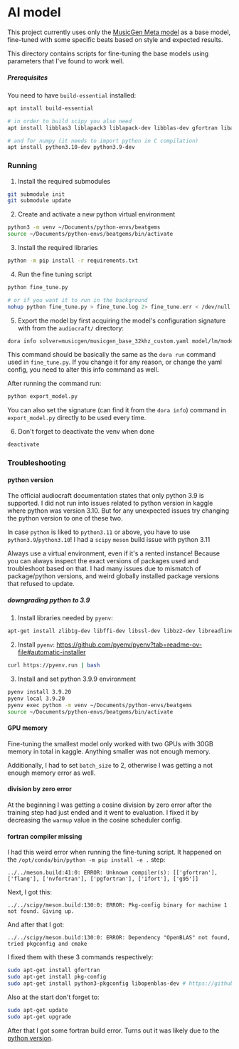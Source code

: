 # AI model

This project currently uses only the [MusicGen Meta model](https://github.com/facebookresearch/audiocraft) as a base model, fine-tuned with some specific beats based on style and expected results.

This directory contains scripts for fine-tuning the base models using parameters that I've found to work well.

##### Prerequisites

You need to have `build-essential` installed:

```bash
apt install build-essential

# in order to build scipy you also need
apt install libblas3 liblapack3 liblapack-dev libblas-dev gfortran libatlas-base-dev

# and for numpy (it needs to import python in C compilation)
apt install python3.10-dev python3.9-dev
```

### Running

1. Install the required submodules

```bash
git submodule init
git submodule update
```

2. Create and activate a new python virtual environment

```bash
python3 -m venv ~/Documents/python-envs/beatgems
source ~/Documents/python-envs/beatgems/bin/activate
```

3. Install the required libraries

```bash
python -m pip install -r requirements.txt
```

4. Run the fine tuning script

```bash
python fine_tune.py

# or if you want it to run in the background
nohup python fine_tune.py > fine_tune.log 2> fine_tune.err < /dev/null &
```

5. Export the model by first acquiring the model's configuration signature with from the `audiocraft/` directory:

```bash
dora info solver=musicgen/musicgen_base_32khz_custom.yaml model/lm/model_scale=small continue_from=//pretrained/facebook/musicgen-small conditioner=text2music dset=audio/custom
```

This command should be basically the same as the `dora run` command used in `fine_tune.py`. If you change it for any reason, or change the yaml config, you need to alter this info command as well.

After running the command run:

```bash
python export_model.py
```

You can also set the signature (can find it from the `dora info`) command in `export_model.py` directly to be used every time.

6. Don't forget to deactivate the venv when done

```bash
deactivate
```

### Troubleshooting

#### python version

The official audiocraft documentation states that only python 3.9 is supported. I did not run into issues related to python version in kaggle where python was version 3.10. But for any unexpected issues try changing the python version to one of these two.

In case `python` is liked to `python3.11` or above, you have to use `python3.9`/`python3.10`! I had a `scipy` `meson` build issue with python 3.11

Always use a virtual environment, even if it's a rented instance! Because you can always inspect the exact versions of packages used and troubleshoot based on that. I had many issues due to mismatch of package/python versions, and weird globally installed package versions that refused to update.

##### downgrading python to 3.9

1. Install libraries needed by `pyenv`:

```bash
apt-get install zlib1g-dev libffi-dev libssl-dev libbz2-dev libreadline-dev libsqlite3-dev liblzma-dev libncurses-dev tk-dev
```

2. Install `pyenv`: https://github.com/pyenv/pyenv?tab=readme-ov-file#automatic-installer

```bash
curl https://pyenv.run | bash
```

3. Install and set python 3.9.9 environment

```bash
pyenv install 3.9.20
pyenv local 3.9.20
pyenv exec python -m venv ~/Documents/python-envs/beatgems
source ~/Documents/python-envs/beatgems/bin/activate
```

#### GPU memory

Fine-tuning the smallest model only worked with two GPUs with 30GB memory in total in kaggle. Anything smaller was not enough memory.

Additionally, I had to set `batch_size` to 2, otherwise I was getting a not enough memory error as well.

#### division by zero error

At the beginning I was getting a cosine division by zero error after the training step had just ended and it went to evaluation. I fixed it by decreasing the `warmup` value in the cosine scheduler config.

#### fortran compiler missing

I had this weird error when running the fine-tuning script. It happened on the `/opt/conda/bin/python -m pip install -e .` step:

```
../../meson.build:41:0: ERROR: Unknown compiler(s): [['gfortran'], ['flang'], ['nvfortran'], ['pgfortran'], ['ifort'], ['g95']]
```

Next, I got this:

```
../../scipy/meson.build:130:0: ERROR: Pkg-config binary for machine 1 not found. Giving up.
```

And after that I got:

```
../../scipy/meson.build:130:0: ERROR: Dependency "OpenBLAS" not found, tried pkgconfig and cmake
```

I fixed them with these 3 commands respectively:

```bash
sudo apt-get install gfortran
sudo apt-get install pkg-config
sudo apt-get install python3-pkgconfig libopenblas-dev # https://github.com/scipy/scipy/issues/16308#issuecomment-1647348653
```

Also at the start don't forget to:

```bash
sudo apt-get update
sudo apt-get upgrade
```

After that I got some fortran build error. Turns out it was likely due to the [python version](#python-version).
